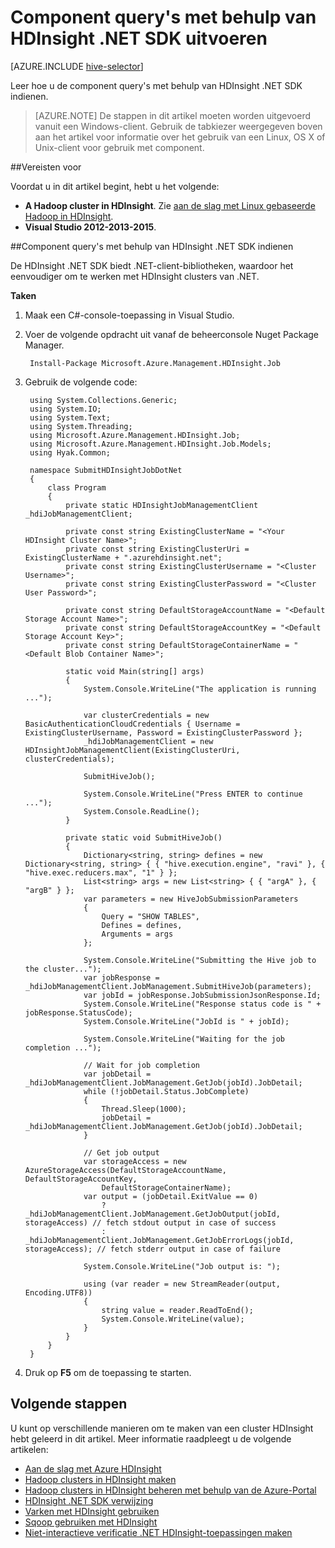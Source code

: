 <properties
    pageTitle="Component query's met behulp van HDInsight .NET SDK uitvoeren | Microsoft Azure"
    description="Leer hoe u Hadoop-taken met Azure HDInsight Hadoop HDInsight .NET SDK gebruiken."
    editor="cgronlun"
    manager="jhubbard"
    services="hdinsight"
    documentationCenter=""
    tags="azure-portal"
    authors="mumian"/>

<tags
    ms.service="hdinsight"
    ms.workload="big-data"
    ms.tgt_pltfrm="na"
    ms.devlang="na"
    ms.topic="article"
   ms.date="09/14/2016"
    ms.author="jgao"/>

# <a name="run-hive-queries-using-hdinsight-net-sdk"></a>Component query's met behulp van HDInsight .NET SDK uitvoeren

[AZURE.INCLUDE [hive-selector](../../includes/hdinsight-selector-use-hive.md)]


Leer hoe u de component query's met behulp van HDInsight .NET SDK indienen.

> [AZURE.NOTE] De stappen in dit artikel moeten worden uitgevoerd vanuit een Windows-client. Gebruik de tabkiezer weergegeven boven aan het artikel voor informatie over het gebruik van een Linux, OS X of Unix-client voor gebruik met component.

##<a name="prerequisites"></a>Vereisten voor

Voordat u in dit artikel begint, hebt u het volgende:

- **A Hadoop cluster in HDInsight**. Zie [aan de slag met Linux gebaseerde Hadoop in HDInsight](hdinsight-use-sqoop.md#create-cluster-and-sql-database).
- **Visual Studio 2012-2013-2015**.

##<a name="submit-hive-queries-using-hdinsight-net-sdk"></a>Component query's met behulp van HDInsight .NET SDK indienen

De HDInsight .NET SDK biedt .NET-client-bibliotheken, waardoor het eenvoudiger om te werken met HDInsight clusters van .NET. 

**Taken**

1. Maak een C#-console-toepassing in Visual Studio.
2. Voer de volgende opdracht uit vanaf de beheerconsole Nuget Package Manager.

        Install-Package Microsoft.Azure.Management.HDInsight.Job

2. Gebruik de volgende code:

        using System.Collections.Generic;
        using System.IO;
        using System.Text;
        using System.Threading;
        using Microsoft.Azure.Management.HDInsight.Job;
        using Microsoft.Azure.Management.HDInsight.Job.Models;
        using Hyak.Common;

        namespace SubmitHDInsightJobDotNet
        {
            class Program
            {
                private static HDInsightJobManagementClient _hdiJobManagementClient;

                private const string ExistingClusterName = "<Your HDInsight Cluster Name>";
                private const string ExistingClusterUri = ExistingClusterName + ".azurehdinsight.net";
                private const string ExistingClusterUsername = "<Cluster Username>";
                private const string ExistingClusterPassword = "<Cluster User Password>";

                private const string DefaultStorageAccountName = "<Default Storage Account Name>";
                private const string DefaultStorageAccountKey = "<Default Storage Account Key>";
                private const string DefaultStorageContainerName = "<Default Blob Container Name>";

                static void Main(string[] args)
                {
                    System.Console.WriteLine("The application is running ...");

                    var clusterCredentials = new BasicAuthenticationCloudCredentials { Username = ExistingClusterUsername, Password = ExistingClusterPassword };
                    _hdiJobManagementClient = new HDInsightJobManagementClient(ExistingClusterUri, clusterCredentials);

                    SubmitHiveJob();

                    System.Console.WriteLine("Press ENTER to continue ...");
                    System.Console.ReadLine();
                }

                private static void SubmitHiveJob()
                {
                    Dictionary<string, string> defines = new Dictionary<string, string> { { "hive.execution.engine", "ravi" }, { "hive.exec.reducers.max", "1" } };
                    List<string> args = new List<string> { { "argA" }, { "argB" } };
                    var parameters = new HiveJobSubmissionParameters
                    {
                        Query = "SHOW TABLES",
                        Defines = defines,
                        Arguments = args
                    };

                    System.Console.WriteLine("Submitting the Hive job to the cluster...");
                    var jobResponse = _hdiJobManagementClient.JobManagement.SubmitHiveJob(parameters);
                    var jobId = jobResponse.JobSubmissionJsonResponse.Id;
                    System.Console.WriteLine("Response status code is " + jobResponse.StatusCode);
                    System.Console.WriteLine("JobId is " + jobId);

                    System.Console.WriteLine("Waiting for the job completion ...");

                    // Wait for job completion
                    var jobDetail = _hdiJobManagementClient.JobManagement.GetJob(jobId).JobDetail;
                    while (!jobDetail.Status.JobComplete)
                    {
                        Thread.Sleep(1000);
                        jobDetail = _hdiJobManagementClient.JobManagement.GetJob(jobId).JobDetail;
                    }

                    // Get job output
                    var storageAccess = new AzureStorageAccess(DefaultStorageAccountName, DefaultStorageAccountKey,
                        DefaultStorageContainerName);
                    var output = (jobDetail.ExitValue == 0)
                        ? _hdiJobManagementClient.JobManagement.GetJobOutput(jobId, storageAccess) // fetch stdout output in case of success
                        : _hdiJobManagementClient.JobManagement.GetJobErrorLogs(jobId, storageAccess); // fetch stderr output in case of failure

                    System.Console.WriteLine("Job output is: ");

                    using (var reader = new StreamReader(output, Encoding.UTF8))
                    {
                        string value = reader.ReadToEnd();
                        System.Console.WriteLine(value);
                    }
                }
            }
        }

5. Druk op **F5** om de toepassing te starten.


## <a name="next-steps"></a>Volgende stappen

U kunt op verschillende manieren om te maken van een cluster HDInsight hebt geleerd in dit artikel. Meer informatie raadpleegt u de volgende artikelen:

* [Aan de slag met Azure HDInsight][hdinsight-get-started]
* [Hadoop clusters in HDInsight maken][hdinsight-provision]
* [Hadoop clusters in HDInsight beheren met behulp van de Azure-Portal](hdinsight-administer-use-management-portal.md)
* [HDInsight .NET SDK verwijzing](https://msdn.microsoft.com/library/mt271028.aspx)
* [Varken met HDInsight gebruiken](hdinsight-use-pig.md)
* [Sqoop gebruiken met HDInsight](hdinsight-use-sqoop-mac-linux.md)
* [Niet-interactieve verificatie .NET HDInsight-toepassingen maken](hdinsight-create-non-interactive-authentication-dotnet-applications.md)


[hdinsight-provision]: hdinsight-provision-clusters.md
[hdinsight-get-started]: hdinsight-hadoop-linux-tutorial-get-started.md


